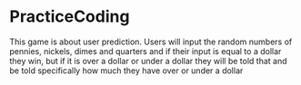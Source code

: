 # PracticeCoding
This game is about user prediction.
Users will input the random numbers of pennies, nickels, dimes and quarters and if their input is equal to a dollar they win, but if it is  over a dollar or under a dollar they will be told that and be told specifically how much they have over or under a dollar

